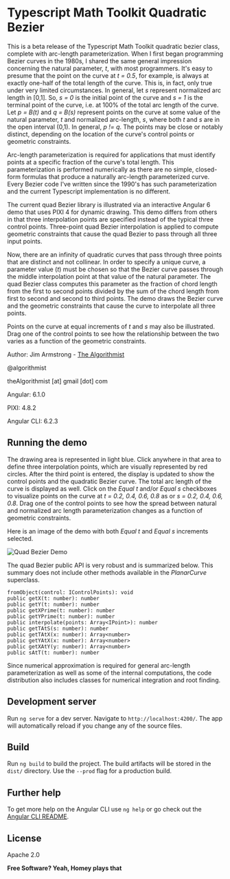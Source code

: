 # Typescript Math Toolkit Quadratic Bezier

This is a beta release of the Typescript Math Toolkit quadratic bezier class, complete with arc-length parameterization.  When I first began programming Bezier curves in the 1980s, I shared the same general impression concerning the natural parameter, _t_, with most programmers.  It's easy to presume that the point on the curve at _t = 0.5_, for example, is always at exactly one-half of the total length of the curve.  This is, in fact, only true under very limited circumstances.  In general, let _s_ represent normalized arc length in [0,1].  So, _s = 0_ is the initial point of the curve and _s = 1_ is the terminal point of the curve, i.e. at 100% of the total arc length of the curve.  Let _p = B(t)_ and _q = B(s)_ represent points on the curve at some value of the natural parameter, _t_ and normalized arc-length, _s_, where both _t_ and _s_ are in the open interval (0,1).  In general, _p != q_.  The points may be close or notably distinct, depending on the location of the curve's control points or geometric constraints.  

Arc-length parameterization is required for applications that must identify points at a specific fraction of the curve's total length.  This parameterization is performed numerically as there are no simple, closed-form formulas that produce a naturally arc-length parameterized curve.  Every Bezier code I've written since the 1990's has such parameterization and the current Typescript implementation is no different.  

The current quad Bezier library is illustrated via an interactive Angular 6 demo that uses PIXI 4 for dynamic drawing.  This demo differs from others in that three interpolation points are specified instead of the typical three control points.  Three-point quad Bezier interpolation is applied to compute geometric constraints that cause the quad Bezier to pass through all three input points.

Now, there are an infinity of quadratic curves that pass through three points that are distinct and not collinear.  In order to specify a unique curve, a parameter value (_t_) must be chosen so that the Bezier curve passes through the middle interpolation point at that value of the natural parameter.  The quad Bezier class computes this parameter as the fraction of chord length from the first to second points divided by the sum of the chord length from first to second and second to third points.  The demo draws the Bezier curve and the geometric constraints that cause the curve to interpolate all three points.

Points on the curve at equal increments of _t_ and _s_ may also be illustrated.  Drag one of the control points to see how the relationship between the two varies as a function of the geometric constraints.


Author:  Jim Armstrong - [The Algorithmist]

@algorithmist

theAlgorithmist [at] gmail [dot] com

Angular: 6.1.0

PIXI: 4.8.2

Angular CLI: 6.2.3

## Running the demo

The drawing area is represented in light blue.  Click anywhere in that area to define three interpolation points, which are visually represented by red circles.  After the third point is entered, the display is updated to show the control points and the quadratic Bezier curve.  The total arc length of the curve is displayed as well.  Click on the _Equal t_ and/or _Equal s_ checkboxes to visualize points on the curve at _t = 0.2, 0.4, 0.6, 0.8_ as or _s = 0.2, 0.4, 0.6, 0.8_.  Drag one of the control points to see how the spread between natural and normalized arc length parameterization changes as a function of geometric constraints.

Here is an image of the demo with both _Equal t_ and _Equal s_ increments selected.

![Quad Bezier Demo](./quad1.png)

The quad Bezier public API is very robust and is summarized below.  This summary does not include other methods available in the _PlanarCurve_ superclass.


```
fromObject(control: IControlPoints): void
public getX(t: number): number
public getY(t: number): number
public getXPrime(t: number): number
public getYPrime(t: number): number
public interpolate(points: Array<IPoint>): number
public getTAtS(s: number): number
public getTAtX(x: number): Array<number>
public getYAtX(x: number): Array<number>
public getXAtY(y: number): Array<number>
public sAtT(t: number): number
```

Since numerical approximation is required for general arc-length parameterization as well as some of the internal computations, the code distribution also includes classes for numerical integration and root finding.


## Development server

Run `ng serve` for a dev server. Navigate to `http://localhost:4200/`. The app will automatically reload if you change any of the source files.


## Build

Run `ng build` to build the project. The build artifacts will be stored in the `dist/` directory. Use the `--prod` flag for a production build.


## Further help

To get more help on the Angular CLI use `ng help` or go check out the [Angular CLI README](https://github.com/angular/angular-cli/blob/master/README.md).


License
----

Apache 2.0

**Free Software? Yeah, Homey plays that**

[//]: # (kudos http://stackoverflow.com/questions/4823468/store-comments-in-markdown-syntax)

[The Algorithmist]: <http://algorithmist.net>
